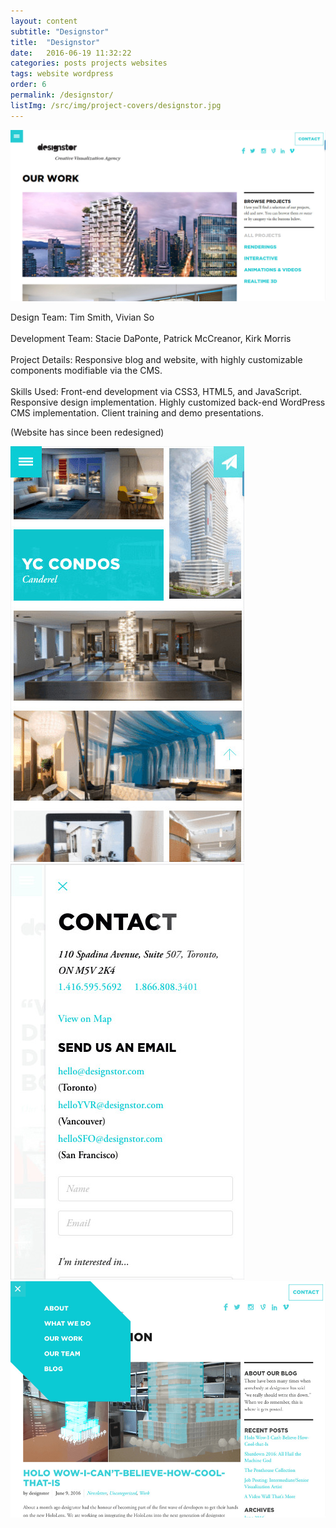 ```yaml
---
layout: content
subtitle: "Designstor"
title:  "Designstor"
date:   2016-06-19 11:32:22
categories: posts projects websites
tags: website wordpress
order: 6
permalink: /designstor/
listImg: /src/img/project-covers/designstor.jpg
---
```

<img src="/src/img/website-screens/designstor.jpg" class="blockimg" alt="Designstor" />
<p>
  <span class="mini-title">Design Team:</span>
  Tim Smith, Vivian So
  <br /><br />
  <span class="mini-title">Development Team:</span>
  Stacie DaPonte, Patrick McCreanor, Kirk Morris
  <br /><br />
  <span class="mini-title">Project Details:</span>
  Responsive blog and website, with highly customizable components modifiable via the CMS.
  <br /><br />
  <span class="mini-title">Skills Used:</span>
  Front-end development via CSS3, HTML5, and JavaScript. Responsive design implementation. Highly customized back-end WordPress CMS implementation. Client training and demo presentations.
</p>
<div class="centerbtn-lg">
  <p>(Website has since been redesigned)</p>
</div>
<div class="multi-blockimg">
  <div><img src="/src/img/website-screens/designstor-mobile.jpg" alt="Designstor Mobile 1" /></div>
  <div><img src="/src/img/website-screens/designstor-mobile2.jpg" alt="Designstor Mobile 2" /></div>
</div>
<img src="/src/img/website-screens/designstor-tablet.jpg" class="blockimg" alt="Designstor Tablet" />